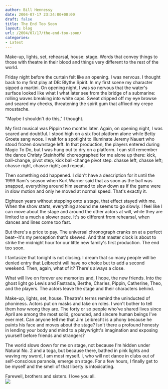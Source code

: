 ```yaml
---
author: Bill Hennessy
date: 2004-07-17 23:24:00+00:00
draft: false
title: The End Too Soon
layout: blog
url: /2004/07/17/the-end-too-soon/
categories:
- Latest
---
```


Make-up, lights, set, rehearsal, house: stage. Words that convey things to those with theatre in their blood and things very different to the rest of the world.   
  
Friday night before the curtain felt like an opening. I was nervous. I thought back to my first play at DB: Blythe Spirit. In my first scene my character sipped a martini. On opening night, I was so nervous that the water's surface looked like what I what later see from the bridge of a submarine: rolling waves breaking into white caps. Sweat dripped off my eye browse and seared my cheeks, threatening the spirit gum that affixed my crepe moustache.   
  
"Maybe I shouldn't do this," I thought.   
  
My first musical was Pippin two months later. Again, on opening night, I was scared and doubtful. I stood high on a six foot platform alone while Betty Groete sang woos. I wait for a spotlight to illuminate Jeremy Nauert who stood frozen downstage left. In that production, the players entered during Magic To Do, but I was hung out to dry on a platform. I can still remember the dance Christy Steinhoffel choreographed for me alone up there: kick, ball-change, pivot step; kick ball-change pivot step. chasse left, chasse left; chasse right, chasse right; and repeat.  
  
Then something odd happened. I didn't have a description for it until the 1999 Ram's season when Kurt Warner said that as soon as the ball was snapped, everything around him seemed to slow down as if the game were in slow motion and only he moved at normal speed. That's exactly it.  
  
Eighteen years without stepping onto a stage, that effect stayed with me. When the show starts, everything around me seems to go slowly. I feel like I can move about the stage and around the other actors at will, while they are limited to a much a slower pace. It's so different from rehearsal, when dances and lines come too fast.   
  
But there's a price to pay. The universal chronograph cranks on at a perfect beat--it's my perception that's skewed. And that master clock is about to strike the midnight hour for our little new family's first production. The end too soon.  
  
I fantasize that tonight is not closing. I dream that so many people will be denied entry that Leibrecht will have no choice but to add a second weekend. Then, again, what of it? There's always a close.   
  
What will live on forever are memories and, I hope, the new friends. Into the ghost light go Lewis and Fastrada, Berthe, Charles, Pippin, Catherine, Theo, and the players. The actors leave the stage and their characters behind.   
  
Make-up, lights, set, house. Theatre's terms remind the uninducted of phoniness. Actors put on masks and take on roles. I won't bother to tell them how wrong they are. The forty or so people who've shared lives since April are among the most solid, grounded, and sincere human beings I've ever met. Can anyone tell me that Jim Leibrecht is a phony because he paints his face and moves about the stage? Isn't there a profound honesty in lending your body and mind to a playwright's imagination and exposing yourself before friends and strangers?   
  
The world slows down for me on stage, not because I'm hidden under Natural No. 2 and a toga, but because there, bathed in pink lights and waving my sword, I am most myself. I, who will not dance in clubs out of self-conscious paranoia, emerge on stage. For a few hours, I finally get to be myself and the smell of that liberty is intoxicating.   
  
Farewell, brothers and sisters. I love you all.  
![](https://blog.billhennessy.com/aggbug.aspx?PostID=682)

